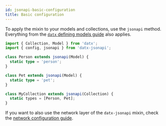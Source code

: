 ```yaml
---
id: jsonapi-basic-configuration
title: Basic configuration
---
```


To apply the mixin to your models and collections, use the `jsonapi` method. Everything from the [`datx` defining models guide](defining-models) also applies.

```typescript
import { Collection, Model } from 'datx';
import { config, jsonapi } from 'datx-jsonapi';

class Person extends jsonapi(Model) {
  static type = 'person';
}

class Pet extends jsonapi(Model) {
  static type = 'pet';
}

class MyCollection extends jsonapi(Collection) {
  static types = [Person, Pet];
}
```

If you want to also use the network layer of the `datx-jsonapi` mixin, check the [network configuration guide](jsonapi-network-configuration).
